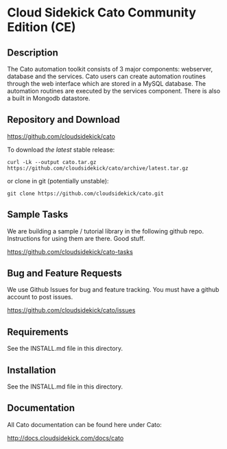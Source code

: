 # Cloud Sidekick Cato Community Edition (CE)


## Description

The Cato automation toolkit consists of 3 major components: webserver, 
database and the services. Cato users can create automation routines
through the web interface which are stored in a MySQL database. The 
automation routines are executed by the services component. There is 
also a built in Mongodb datastore.

## Repository and Download

https://github.com/cloudsidekick/cato

To download _the latest_ stable release:

```
curl -Lk --output cato.tar.gz https://github.com/cloudsidekick/cato/archive/latest.tar.gz
```

or clone in git (potentially unstable):

```
git clone https://github.com/cloudsidekick/cato.git
```

## Sample Tasks

We are building a sample / tutorial library in the following github repo. 
Instructions for using them are there. Good stuff.

https://github.com/cloudsidekick/cato-tasks

## Bug and Feature Requests

We use Github Issues for bug and feature tracking. You must have a github account to post issues.

https://github.com/cloudsidekick/cato/issues

## Requirements

See the INSTALL.md file in this directory.

## Installation

See the INSTALL.md file in this directory.

## Documentation

All Cato documentation can be found here under Cato:

http://docs.cloudsidekick.com/docs/cato
